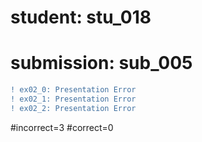 # student: stu_018
# submission: sub_005

```diff
! ex02_0: Presentation Error
! ex02_1: Presentation Error
! ex02_2: Presentation Error
```
#incorrect=3
#correct=0
